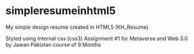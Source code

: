 # simpleresumeinhtml5
My simple design resume created in HTML5 (KH_Resume)

Styled using Internal css (css3)
Assignment #1 for Metaverse and Web 3.0 by Jawan Pakistan course of 9 Months
